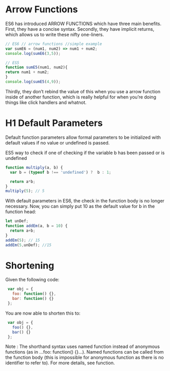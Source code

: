 # Arrow Functions

ES6 has introduced ARROW FUNCTIONS which have three main benefits. First, they have a concise syntax. Secondly, they have implicit returns, which allows us to write these nifty one-liners.
```javascript
// ES6 // arrow functions //simple example
var sumE6 = (num1, num2) => num1 + num2;
console.log(sumE6(3,5));

// ES5
function sumE5(num1, num2){
return num1 + num2;
}
console.log(sumE5(4,9));
```
Thirdly, they don’t rebind the value of this when you use a arrow function inside of another function, which is really helpful for when you’re doing things like click handlers and whatnot.


# H1 Default Parameters

Default function parameters allow formal parameters to be initialized with default values if no value or undefined is passed.

ES5 way to check if one of checking if the variable b has been passed or is undefined

```javascript
function multiply(a, b) {
  var b = (typeof b !== 'undefined') ?  b : 1;

  return a*b;
}
multiply(5); // 5
```

With default parameters in ES6, the check in the function body is no longer necessary. Now, you can simply put 10 as the default value for b in the function head:

```javascript
let unDef;
function addEm(a, b = 10) {
  return a+b;
}
addEm(5); // 15
addEm(5,unDef); //15
```





# Shortening

Given the following code:
```javascript
 var obj = {
   foo: function() {},
   bar: function() {}
 };
```
 You are now able to shorten this to:

```javascript
 var obj = {
   foo() {},
   bar() {}
 };
```
 Note : The shorthand syntax uses named function instead of anonymous functions (as in …foo: function() {}…). Named functions can be called from the function body (this is impossible for anonymous function as there is no identifier to refer to). For more details, see function.
